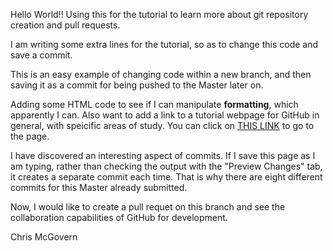 Hello World!!
Using this for the tutorial to learn more about git repository creation and pull requests.<p>
I am writing some extra lines for the tutorial, so as to change this code and save a commit.<p>
This is an easy example of changing code within a new branch, and then saving it as a commit for being pushed to the Master later on.<p>
  Adding some HTML code to see if I can manipulate <b>formatting</b>, which apparently I can.
  Also want to add a link to a tutorial webpage for GitHub in general, with speicific areas of study. You can click on <a href="https://guides.github.com/">THIS LINK</a> to go to the page. <p>
I have discovered an interesting aspect of commits. If I save this page as I am typing, rather than checking the output with the "Preview Changes" tab, it creates a separate commit each time. That is why there are eight different commits for this Master already submitted.<p>
Now, I would like to create a pull requet on this branch and see the collaboration capabilities of GitHub for development.  
  
<p>
Chris McGovern
